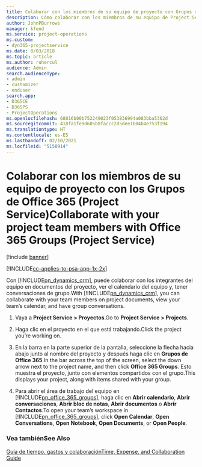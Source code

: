```yaml
---
title: Colaborar con los miembros de su equipo de proyecto con Grupos de Office 365
description: Cómo colaborar con los miembros de su equipo de Project Service a través de los grupos de Office 365
author: JohnPBurrows
manager: kfend
ms.service: project-operations
ms.custom:
- dyn365-projectservice
ms.date: 8/03/2018
ms.topic: article
ms.author: ruhercul
audience: Admin
search.audienceType:
- admin
- customizer
- enduser
search.app:
- D365CE
- D365PS
- ProjectOperations
ms.openlocfilehash: 68816b00b752249023f053836994a083bba5362d
ms.sourcegitcommit: 418fa1fe9d605b8faccc2d5dee1b04b4e753f194
ms.translationtype: HT
ms.contentlocale: es-ES
ms.lasthandoff: 02/10/2021
ms.locfileid: "5150914"
---
```

# <a name="collaborate-with-your-project-team-members-with-office-365-groups-project-service"></a><span data-ttu-id="a7198-103">Colaborar con los miembros de su equipo de proyecto con los Grupos de Office 365 (Project Service)</span><span class="sxs-lookup"><span data-stu-id="a7198-103">Collaborate with your project team members with Office 365 Groups (Project Service)</span></span>

[!include [banner](../includes/psa-now-project-operations.md)]

[!INCLUDE[cc-applies-to-psa-app-1x-2x](../includes/cc-applies-to-psa-app-1x-2x.md)]

<span data-ttu-id="a7198-104">Con [!INCLUDE[pn_dynamics_crm](../includes/pn-dynamics-crm.md)], puede colaborar con los integrantes del equipo en documentos del proyecto, ver el calendario del equipo y, tener conversaciones de grupo.</span><span class="sxs-lookup"><span data-stu-id="a7198-104">With [!INCLUDE[pn_dynamics_crm](../includes/pn-dynamics-crm.md)], you can collaborate with your team members on project documents, view your team’s calendar, and have group conversations.</span></span>  
  
1. <span data-ttu-id="a7198-105">Vaya a **Project Service > Proyectos**.</span><span class="sxs-lookup"><span data-stu-id="a7198-105">Go to **Project Service > Projects**.</span></span>  
  
2. <span data-ttu-id="a7198-106">Haga clic en el proyecto en el que está trabajando.</span><span class="sxs-lookup"><span data-stu-id="a7198-106">Click the project you’re working on.</span></span>  
  
3. <span data-ttu-id="a7198-107">En la barra en la parte superior de la pantalla, seleccione la flecha hacia abajo junto al nombre del proyecto y después haga clic en **Grupos de Office 365**.</span><span class="sxs-lookup"><span data-stu-id="a7198-107">In the bar across the top of the screen, select the down arrow next to the project name, and then click **Office 365 Groups**.</span></span> <span data-ttu-id="a7198-108">Esto muestra el proyecto, junto con elementos compartidos con el grupo.</span><span class="sxs-lookup"><span data-stu-id="a7198-108">This displays your project, along with items shared with your group.</span></span>  
  
4. <span data-ttu-id="a7198-109">Para abrir el área de trabajo del equipo en [!INCLUDE[pn_office_365_groups](../includes/pn-office-365-groups.md)], haga clic en **Abrir calendario**, **Abrir conversaciones**, **Abrir bloc de notas**, **Abrir documentos** o **Abrir Contactos**.</span><span class="sxs-lookup"><span data-stu-id="a7198-109">To open your team’s workspace in [!INCLUDE[pn_office_365_groups](../includes/pn-office-365-groups.md)], click **Open Calendar**, **Open Conversations**, **Open Notebook**, **Open Documents**, or **Open People**.</span></span>  
  
### <a name="see-also"></a><span data-ttu-id="a7198-110">Vea también</span><span class="sxs-lookup"><span data-stu-id="a7198-110">See Also</span></span>  
 [<span data-ttu-id="a7198-111">Guía de tiempo, gastos y colaboración</span><span class="sxs-lookup"><span data-stu-id="a7198-111">Time, Expense, and Collaboration Guide</span></span>](../psa/time-expense-collaboration-guide.md)
